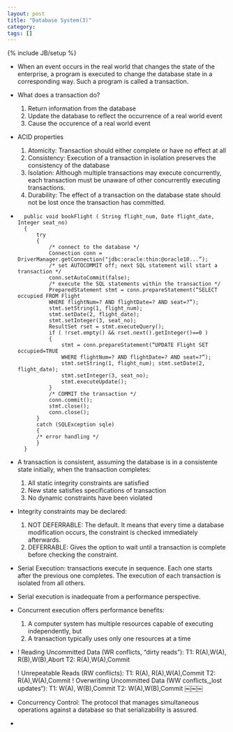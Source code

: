 ```yaml
---
layout: post
title: "Database System(3)"
category: 
tags: []
---
```

{% include JB/setup %}

- When an event occurs in the real world that changes the state of the enterprise, a program is executed to change the database state in a corresponding way. Such a program is called a transaction.

- What does a transaction do?
	1) Return information from the database
	2) Update the database to reflect the occurrence of a real world event
	3) Cause the occurence of a real world event

- ACID properties
	1) Atomicity: Transaction should either complete or have no effect at all
	2) Consistency: Execution of a transaction in isolation preserves the consistency of the database
	3) Isolation: Although multiple transactions may execute concurrently, each transaction must be unaware of other concurrently executing transactions.
	4) Durability: The effect of a transaction on the database state should not be lost once the transaction has committed.

- 
		public void bookFlight ( String flight_num, Date flight_date, Integer seat_no)
		{
			try 
			{
				/* connect to the database */
				Connection conn = DriverManager.getConnection("jdbc:oracle:thin:@oracle10...”); 
				/* set AUTOCOMMIT off; next SQL statement will start a transaction */
				conn.setAutoCommit(false);
				/* execute the SQL statements within the transaction */
				PreparedStatement stmt = conn.prepareStatement(“SELECT occupied FROM Flight
				WHERE flightNum=? AND flightDate=? AND seat=?”); 
				stmt.setString(1, flight_num); 
				stmt.setDate(2, flight_date);
				stmt.setInteger(3, seat_no);
				ResultSet rset = stmt.executeQuery();
				if ( !rset.empty() && rset.next().getInteger()==0 ) 
				{
					stmt = conn.prepareStatement(“UPDATE Flight SET occupied=TRUE
					WHERE flightNum=? AND flightDate=? AND seat=?”); 
					stmt.setString(1, flight_num); stmt.setDate(2, flight_date); 
					stmt.setInteger(3, seat_no);
					stmt.executeUpdate(); 
				}
				/* COMMIT the transaction */
				conn.commit();
				stmt.close();
				conn.close(); 
			}
			catch (SQLException sqle) 
			{
			/* error handling */
			} 
		}

- A transaction is consistent, assuming the database is in a consistente state initially, when the transaction completes:
	1) All static integrity constraints are satisfied
	2) New state satisfies specifications of transaction
	3) No dynamic constraints have been violated

- Integrity constraints may be declared:
	1) NOT DEFERRABLE: The default. It means that every time a database modification occurs, the constraint is checked immediately afterwards.
	2) DEFERRABLE: Gives the option to wait until a transaction is complete before checking the constraint.

- Serial Execution: transactions execute in sequence. Each one starts after the previous one completes. The execution of each transaction is isolated from all others.

- Serial execution is inadequate from a performance perspective.

- Concurrent execution offers performance benefits:
	1) A computer system has multiple resources capable of executing independently, but
	2) A transaction typically uses only one resources at a time

- 	!  Reading Uncommitted Data (WR conflicts, “dirty reads”): 
	T1: R(A),W(A), 					R(B),W(B),Abort
  	T2:           R(A),W(A),Commit

	!  Unrepeatable Reads (RW conflicts):
	T1: R(A), 						R(A),W(A),Commit
	T2:       R(A),W(A),Commit
	!  Overwriting Uncommitted Data (WW conflicts,„lost updates“): 
	T1: W(A), 						W(B),Commit
	T2:         W(A),W(B),Commit
￼￼￼
- Concurrency Control: The protocol that manages simultaneous operations against a database so that serializability is assured.

- 









